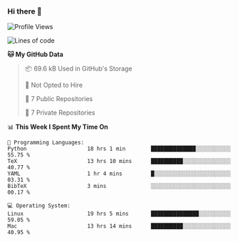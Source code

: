 ### Hi there 👋

<!--
**huayuan4396/huayuan4396** is a ✨ _special_ ✨ repository because its `README.md` (this file) appears on your GitHub profile.

Here are some ideas to get you started:

- 🔭 I’m currently working on ...
- 🌱 I’m currently learning ...
- 👯 I’m looking to collaborate on ...
- 🤔 I’m looking for help with ...
- 💬 Ask me about ...
- 📫 How to reach me: ...
- 😄 Pronouns: ...
- ⚡ Fun fact: ...
-->

<!--START_SECTION:waka-->
![Profile Views](http://img.shields.io/badge/Profile%20Views-0-blue)

![Lines of code](https://img.shields.io/badge/From%20Hello%20World%20I%27ve%20Written-5.6%20thousand%20lines%20of%20code-blue)

**🐱 My GitHub Data** 

> 📦 69.6 kB Used in GitHub's Storage 
 > 
> 🚫 Not Opted to Hire
 > 
> 📜 7 Public Repositories 
 > 
> 🔑 7 Private Repositories 
 > 
📊 **This Week I Spent My Time On** 

```text
💬 Programming Languages: 
Python                   18 hrs 1 min        ██████████████░░░░░░░░░░░   55.75 % 
TeX                      13 hrs 10 mins      ██████████░░░░░░░░░░░░░░░   40.77 % 
YAML                     1 hr 4 mins         █░░░░░░░░░░░░░░░░░░░░░░░░   03.31 % 
BibTeX                   3 mins              ░░░░░░░░░░░░░░░░░░░░░░░░░   00.17 % 

💻 Operating System: 
Linux                    19 hrs 5 mins       ███████████████░░░░░░░░░░   59.05 % 
Mac                      13 hrs 14 mins      ██████████░░░░░░░░░░░░░░░   40.95 % 
```


<!--END_SECTION:waka-->

